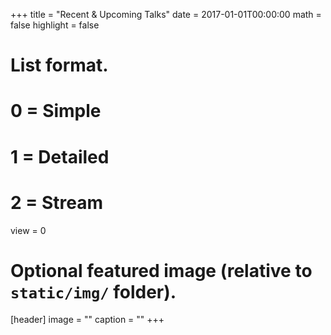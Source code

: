 +++
title = "Recent & Upcoming Talks"
date = 2017-01-01T00:00:00
math = false
highlight = false

# List format.
#   0 = Simple
#   1 = Detailed
#   2 = Stream
view = 0

# Optional featured image (relative to `static/img/` folder).
[header]
image = ""
caption = ""
+++
